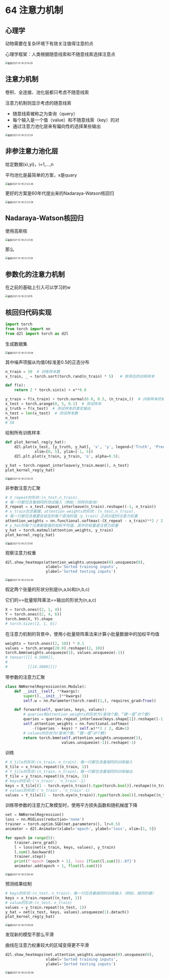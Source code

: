 # 64 注意力机制

<!--心理学认为人通过随意线索和不随意线索选择注意点-->

<!--注意力机制中，通过query和key来有偏向性地选择输入-->

## 心理学

动物需要在复杂环境下有效关注值得注意的点

心理学框架：人类根据随意线索和不随意线索选择注意点

<img src="/Users/hanyixiao/Library/Application Support/typora-user-images/截屏2021-12-16 21.14.29.png" alt="截屏2021-12-16 21.14.29" style="zoom:50%;" />

## 注意力机制

卷积、全连接、池化层都只考虑不随意线索

注意力机制则显示考虑的随意线索

- 随意线索被称之为查询（query）
- 每个输入是一个值（value）和不随意线索（key）的对
- 通过注意力池化层来有偏向性的选择某些输出

<img src="/Users/hanyixiao/Library/Application Support/typora-user-images/截屏2021-12-16 21.21.29.png" alt="截屏2021-12-16 21.21.29" style="zoom:50%;" />

## 非参注意力池化层

给定数据(xi,yi)，i=1,...,n

平均池化是最简单的方案，x是quary

<img src="/Users/hanyixiao/Library/Application Support/typora-user-images/截屏2021-12-16 21.22.48.png" alt="截屏2021-12-16 21.22.48" style="zoom:50%;" />

更好的方案是60年代提出来的Nadaraya-Watson核回归

<img src="/Users/hanyixiao/Library/Application Support/typora-user-images/截屏2021-12-16 21.23.39.png" alt="截屏2021-12-16 21.23.39" style="zoom:50%;" />

## Nadaraya-Watson核回归

使用高斯核

<img src="/Users/hanyixiao/Library/Application Support/typora-user-images/截屏2021-12-16 21.27.26.png" alt="截屏2021-12-16 21.27.26" style="zoom:50%;" />

那么

<img src="/Users/hanyixiao/Library/Application Support/typora-user-images/截屏2021-12-16 21.27.39.png" alt="截屏2021-12-16 21.27.39" style="zoom:50%;" />

## 参数化的注意力机制

在之前的基础上引入可以学习的w

<img src="/Users/hanyixiao/Library/Application Support/typora-user-images/截屏2021-12-16 21.29.15.png" alt="截屏2021-12-16 21.29.15" style="zoom:50%;" />

## 核回归代码实现

```python
import torch
from torch import nn
from d2l import torch as d2l
```

生成数据集

<img src="/Users/hanyixiao/Library/Application Support/typora-user-images/截屏2021-12-16 21.33.06.png" alt="截屏2021-12-16 21.33.06" style="zoom:50%;" />

其中噪声项服从均值0标准差0.5的正态分布

```python
n_train = 50  # 训练样本数
x_train, _ = torch.sort(torch.rand(n_train) * 5)   # 排序后的训练样本

def f(x):
    return 2 * torch.sin(x) + x**0.8

y_train = f(x_train) + torch.normal(0.0, 0.5, (n_train,))  # 训练样本的输出
x_test = torch.arange(0, 5, 0.1)  # 测试样本
y_truth = f(x_test)  # 测试样本的真实输出
n_test = len(x_test)  # 测试样本数
n_test
# 50
```

绘制所有训练样本

```python
def plot_kernel_reg(y_hat):
    d2l.plot(x_test, [y_truth, y_hat], 'x', 'y', legend=['Truth', 'Pred'],
             xlim=[0, 5], ylim=[-1, 5])
    d2l.plt.plot(x_train, y_train, 'o', alpha=0.5);

y_hat = torch.repeat_interleave(y_train.mean(), n_test)
plot_kernel_reg(y_hat)
```

<img src="/Users/hanyixiao/Library/Application Support/typora-user-images/截屏2021-12-16 21.35.25.png" alt="截屏2021-12-16 21.35.25" style="zoom:50%;" />

非参数注意力汇聚

```python
# X_repeat的形状:(n_test,n_train),
# 每一行都包含着相同的测试输入（例如：同样的查询）
X_repeat = x_test.repeat_interleave(n_train).reshape((-1, n_train))
# x_train包含着键。attention_weights的形状：(n_test,n_train),
# 每一行都包含着要在给定的每个查询的值（y_train）之间分配的注意力权重
attention_weights = nn.functional.softmax(-(X_repeat - x_train)**2 / 2, dim=1)
# y_hat的每个元素都是值的加权平均值，其中的权重是注意力权重
y_hat = torch.matmul(attention_weights, y_train)
plot_kernel_reg(y_hat)
```

<img src="/Users/hanyixiao/Library/Application Support/typora-user-images/截屏2021-12-16 21.37.00.png" alt="截屏2021-12-16 21.37.00" style="zoom:50%;" />

观察注意力权重

```python
d2l.show_heatmaps(attention_weights.unsqueeze(0).unsqueeze(0),
                  xlabel='Sorted training inputs',
                  ylabel='Sorted testing inputs')
```

<img src="/Users/hanyixiao/Library/Application Support/typora-user-images/截屏2021-12-16 21.53.44.png" alt="截屏2021-12-16 21.53.44" style="zoom:50%;" />

假定两个张量的形状分别是(n,a,b)和(n,b,c)

它们的==批量矩阵乘法==输出的形状为(n,a,c)

```python
X = torch.ones((2, 1, 4))
Y = torch.ones((2, 4, 6))
torch.bmm(X, Y).shape
# torch.Size([2, 1, 6])
```

在注意力机制的背景中，使用小批量矩阵乘法来计算小批量数据中的加权平均值

```python
weights = torch.ones((2, 10)) * 0.1
values = torch.arange(20.0).reshape((2, 10))
torch.bmm(weights.unsqueeze(1), values.unsqueeze(-1))
# tensor([[[ 4.5000]],
# 
#         [[14.5000]]])
```

带参数的注意力汇聚

```python
class NWKernelRegression(nn.Module):
    def __init__(self, **kwargs):
        super().__init__(**kwargs)
        self.w = nn.Parameter(torch.rand((1,), requires_grad=True))

    def forward(self, queries, keys, values):
        # queries和attention_weights的形状为(查询个数，“键－值”对个数)
        queries = queries.repeat_interleave(keys.shape[1]).reshape((-1, keys.shape[1]))
        self.attention_weights = nn.functional.softmax(
            -((queries - keys) * self.w)**2 / 2, dim=1)
        # values的形状为(查询个数，“键－值”对个数)
        return torch.bmm(self.attention_weights.unsqueeze(1),
                         values.unsqueeze(-1)).reshape(-1)
```

训练

```python
# X_tile的形状:(n_train，n_train)，每一行都包含着相同的训练输入
X_tile = x_train.repeat((n_train, 1))
# Y_tile的形状:(n_train，n_train)，每一行都包含着相同的训练输出
Y_tile = y_train.repeat((n_train, 1))
# keys的形状:('n_train'，'n_train'-1)
keys = X_tile[(1 - torch.eye(n_train)).type(torch.bool)].reshape((n_train, -1))
# values的形状:('n_train'，'n_train'-1)
values = Y_tile[(1 - torch.eye(n_train)).type(torch.bool)].reshape((n_train, -1))
```

训练带参数的注意力汇聚模型时，使用平方损失函数和随机梯度下降

```python
net = NWKernelRegression()
loss = nn.MSELoss(reduction='none')
trainer = torch.optim.SGD(net.parameters(), lr=0.5)
animator = d2l.Animator(xlabel='epoch', ylabel='loss', xlim=[1, 5])

for epoch in range(5):
    trainer.zero_grad()
    l = loss(net(x_train, keys, values), y_train)
    l.sum().backward()
    trainer.step()
    print(f'epoch {epoch + 1}, loss {float(l.sum()):.6f}')
    animator.add(epoch + 1, float(l.sum()))
```

<img src="/Users/hanyixiao/Library/Application Support/typora-user-images/截屏2021-12-16 21.58.40.png" alt="截屏2021-12-16 21.58.40" style="zoom:50%;" />

预测结果绘制

```python
# keys的形状:(n_test，n_train)，每一行包含着相同的训练输入（例如，相同的键）
keys = x_train.repeat((n_test, 1))
# value的形状:(n_test，n_train)
values = y_train.repeat((n_test, 1))
y_hat = net(x_test, keys, values).unsqueeze(1).detach()
plot_kernel_reg(y_hat)
```

<img src="/Users/hanyixiao/Library/Application Support/typora-user-images/截屏2021-12-16 21.59.04.png" alt="截屏2021-12-16 21.59.04" style="zoom:50%;" />

发现新的模型不那么平滑

曲线在注意力权重较大的区域变得更不平滑

```python
d2l.show_heatmaps(net.attention_weights.unsqueeze(0).unsqueeze(0),
                  xlabel='Sorted training inputs',
                  ylabel='Sorted testing inputs')
```

<img src="/Users/hanyixiao/Library/Application Support/typora-user-images/截屏2021-12-16 22.00.08.png" alt="截屏2021-12-16 22.00.08" style="zoom:50%;" />